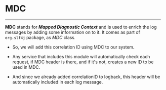 # MDC

---

**MDC** stands for ***Mapped Diagnostic Context*** and is used to enrich the log messages by adding some information on to it.
It comes as part of ```org.slf4j``` package, as *MDC* class.

- So, we will add this correlation ID using MDC to our system.

- Any service that includes this module will automatically check each request, if MDC header is there, and if it's not, creates a new ID to be used in MDC.

- And since we already added correlationID to logback, this header will be automatically included in each log message.